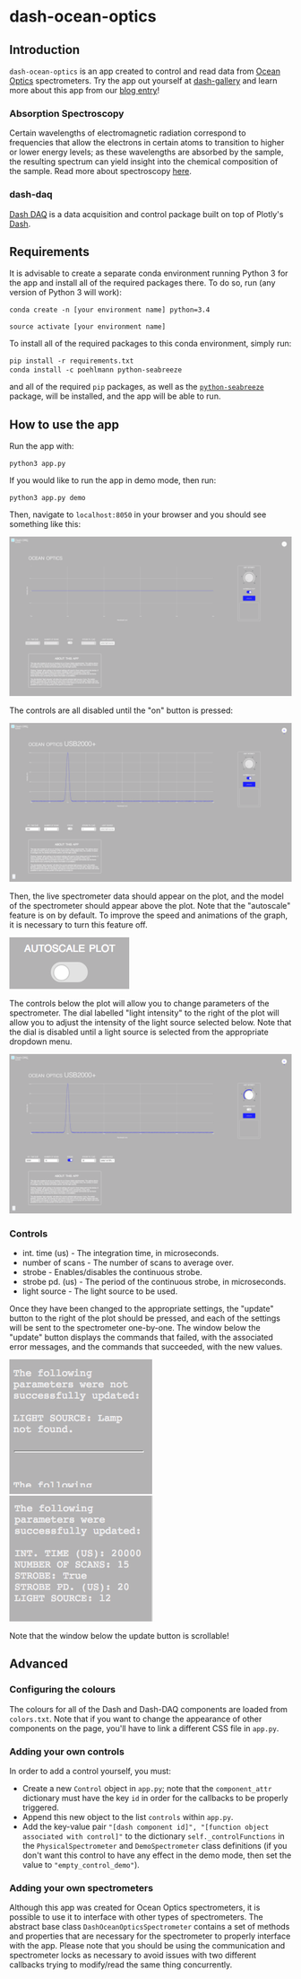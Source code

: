 # dash-ocean-optics
## Introduction
`dash-ocean-optics` is an app created to control and read data from [Ocean Optics](https://oceanoptics.com) spectrometers. Try the app out yourself at [dash-gallery](https://dash-gallery.plotly.host/dash-ocean-optics) and learn more about this app from our [blog entry](https://www.dashdaq.io/control-an-ocean-optics-spectrometer-in-python)!

### Absorption Spectroscopy
Certain wavelengths of electromagnetic radiation correspond to frequencies that allow the electrons in certain atoms to transition to higher or lower energy levels; as these wavelengths are absorbed by the sample, the resulting spectrum can yield insight into the chemical composition of the sample. Read more about spectroscopy [here](https://en.wikipedia.org/wiki/Spectroscopy). 

### dash-daq
[Dash DAQ](http://dash-daq.netlify.com/#about) is a data acquisition and control package built on top of Plotly's [Dash](https://plot.ly/products/dash/).

## Requirements
It is advisable	to create a separate conda environment running Python 3 for the app and install all of the required packages there. To do so, run (any version of Python 3 will work):

```
conda create -n	[your environment name] python=3.4
```
```
source activate [your environment name]
```

To install all of the required packages to this conda environment, simply run:

```
pip install -r requirements.txt
conda install -c poehlmann python-seabreeze
```

and all of the required `pip` packages, as well as the [`python-seabreeze`](https://github.com/ap--/python-seabreeze/) package, will be installed, and the app will be able to run.

## How to use the app
Run the app with: 

``` 
python3 app.py
```
If you would like to run the app in demo mode, then run:

```
python3 app.py demo
```

Then, navigate to `localhost:8050` in your browser and you should see something like this: 

![initial](screenshots/initial.png)

The controls are all disabled until the "on" button is pressed:

![on](screenshots/on.png)

Then, the live spectrometer data should appear on the plot, and the model of the spectrometer should appear above the plot. Note that the "autoscale" feature is on by default. To improve the speed and animations of the graph, it is necessary to turn this feature off. 

![autoscale](screenshots/autoscale.png)

The controls below the plot will allow you to change parameters of the spectrometer. The dial labelled "light intensity" to the right of the plot will allow you to adjust the intensity of the light source selected below. Note that the dial is disabled until a light source is selected from the appropriate dropdown menu.

![change](screenshots/change.png)

### Controls
* int. time (us) - The integration time, in microseconds.
* number of scans - The number of scans to average over.
* strobe - Enables/disables the continuous strobe.
* strobe pd. (us) - The period of the continuous strobe, in microseconds.
* light source - The light source to be used.


Once they have been changed to the appropriate settings, the "update" button to the right of the plot should be pressed, and each of the settings will be sent to the spectrometer one-by-one. The window below the "update" button displays the commands that failed, with the associated error messages, and the commands that succeeded, with the new values.

![changefail](screenshots/changefail.png)
![changesuccess](screenshots/changesuccess.png)

Note that the window below the update button is scrollable!

## Advanced

### Configuring the colours
The colours for all of the Dash and Dash-DAQ components are loaded from `colors.txt`. Note that if you want to change the appearance of other components on the page, you'll have to link a different CSS file in `app.py`.

### Adding your own controls
In order to add a control yourself, you must:
* Create a new `Control` object in `app.py`; note that the `component_attr` dictionary must have the key `id` in order for the callbacks to be properly triggered.
* Append this new object to the list `controls` within `app.py`.
* Add the key-value pair `"[dash component id]", "[function object associated with control]"` to the dictionary `self._controlFunctions` in the `PhysicalSpectrometer` and `DemoSpectrometer` class definitions (if you don't want this control to have any effect in the demo mode, then set the value to `"empty_control_demo"`).

### Adding your own spectrometers
Although this app was created for Ocean Optics spectrometers, it is possible to use it to interface with other types of spectrometers. The abstract base class `DashOceanOpticsSpectrometer` contains a set of methods and properties that are necessary for the spectrometer to properly interface with the app. Please note that you should be using the communication and spectrometer locks as necessary to avoid issues with two different callbacks trying to modify/read the same thing concurrently. 

